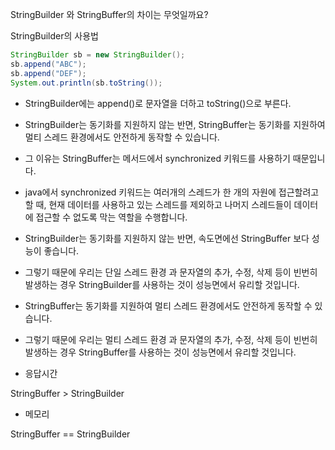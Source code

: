 StringBuilder 와 StringBuffer의 차이는 무엇일까요?

StringBuilder의 사용법
```java
StringBuilder sb = new StringBuilder();
sb.append("ABC");
sb.append("DEF");
System.out.println(sb.toString());
```

- StringBuilder에는 append()로 문자열을 더하고 toString()으로 부른다.

- StringBuilder는 동기화를 지원하지 않는 반면, StringBuffer는 동기화를 지원하여 멀티 스레드 환경에서도 안전하게 동작할 수 있습니다.
- 그 이유는 StringBuffer는 메서드에서 synchronized 키워드를 사용하기 때문입니다.
- java에서 synchronized 키워드는 여러개의 스레드가 한 개의 자원에 접근할려고 할 때, 현재 데이터를 사용하고 있는 스레드를 제외하고 나머지 스레드들이 데이터에 접근할 수 없도록 막는 역할을 수행합니다.
- StringBuilder는 동기화를 지원하지 않는 반면, 속도면에선 StringBuffer 보다 성능이 좋습니다.
- 그렇기 때문에 우리는 단일 스레드 환경 과 문자열의 추가, 수정, 삭제 등이 빈번히 발생하는 경우 StringBuilder를 사용하는 것이 성능면에서 유리할 것입니다.
- StringBuffer는 동기화를 지원하여 멀티 스레드 환경에서도 안전하게 동작할 수 있습니다.
- 그렇기 때문에 우리는 멀티 스레드 환경 과 문자열의 추가, 수정, 삭제 등이 빈번히 발생하는 경우 StringBuffer를 사용하는 것이 성능면에서 유리할 것입니다.
- 응답시간
 
 StringBuffer > StringBuilder
 
 - 메모리

StringBuffer == StringBuilder
